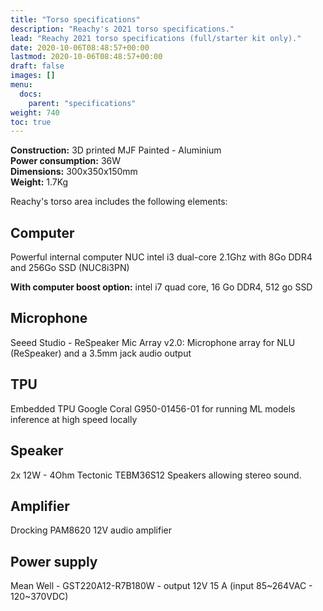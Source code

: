 ```yaml
---
title: "Torso specifications"
description: "Reachy's 2021 torso specifications."
lead: "Reachy 2021 torso specifications (full/starter kit only)."
date: 2020-10-06T08:48:57+00:00
lastmod: 2020-10-06T08:48:57+00:00
draft: false
images: []
menu:
  docs:
    parent: "specifications"
weight: 740
toc: true
---
```


**Construction:** 3D printed MJF Painted - Aluminium  
**Power consumption:** 36W  
**Dimensions:** 300x350x150mm  
**Weight:** 1.7Kg  

Reachy's torso area includes the following elements:

## Computer
Powerful internal computer NUC intel i3 dual-core 2.1Ghz with 8Go DDR4 and 256Go SSD (NUC8i3PN)

**With computer boost option:** intel i7 quad core, 16 Go DDR4, 512 go SSD

## Microphone
Seeed Studio - ReSpeaker Mic Array v2.0:  Microphone array for NLU (ReSpeaker) and a 3.5mm jack audio output

## TPU
Embedded TPU Google Coral G950-01456-01 for running ML models inference at high speed locally

## Speaker
2x 12W - 4Ohm Tectonic TEBM36S12 Speakers allowing stereo sound.

## Amplifier
Drocking PAM8620 12V audio amplifier

## Power supply
Mean Well - GST220A12-R7B180W - output 12V 15 A (input 85~264VAC - 120~370VDC)
